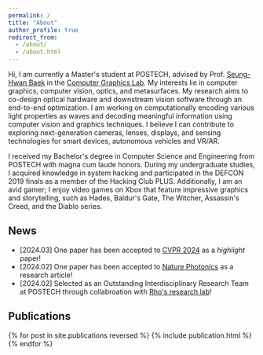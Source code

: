 ```yaml
---
permalink: /
title: "About"
author_profile: true
redirect_from: 
  - /about/
  - /about.html
---
```


Hi, I am currently a Master's student at POSTECH, advised by Prof. [Seung-Hwan Baek](https://www.shbaek.com/) in the [Computer Graphics Lab](https://cg.postech.ac.kr). My interests lie in computer graphics, computer vision, optics, and metasurfaces. My research aims to co-design optical hardware and downstream vision software through an end-to-end optimization. I am working on computationally encoding various light properties as waves and decoding meaningful information using computer vision and graphics techniques. I believe I can contribute to exploring next-generation cameras, lenses, displays, and sensing technologies for smart devices, autonomous vehicles and VR/AR.

I received my Bachelor's degree in Computer Science and Engineering from POSTECH with magna cum laude honors. During my undergraduate studies, I acquired knowledge in system hacking and participated in the DEFCON 2019 finals as a member of the Hacking Club PLUS. Additionally, I am an avid gamer; I enjoy video games on Xbox that feature impressive graphics and storytelling, such as Hades, Baldur's Gate, The Witcher, Assassin's Creed, and the Diablo series.



News
------
- [2024.03] One paper has been accepted to <u>CVPR 2024</u> as a *highlight* paper!
- [2024.02] One paper has been accepted to <u>Nature Photonics</u> as a research article!
- [2024.02] Selected as an Outstanding Interdisciplinary Research Team at POSTECH through collabroation with [Rho's research lab](https://sites.google.com/site/junsukrho/welcome?authuser=0)!



Publications
------
{% for post in site.publications reversed %}
  {% include publication.html %}
{% endfor %}
